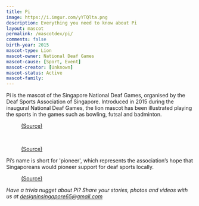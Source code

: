 ```yaml
---
title: Pi
image: https://i.imgur.com/yYTQlta.png
description: Everything you need to know about Pi
layout: mascot
permalink: /mascotdex/pi/
comments: false
birth-year: 2015
mascot-type: Lion
mascot-owner: National Deaf Games
mascot-cause: [Sport, Event]
mascot-creator: [Unknown]
mascot-status: Active
mascot-family: 
---
```


Pi is the mascot of the Singapore National Deaf Games, organised by the Deaf Sports Association of Singapore. Introduced in 2015 during the inaugural National Deaf Games, the lion mascot has been illustrated playing the sports in the games such as bowling, futsal and badminton. 

<figure>
<img src="https://i.imgur.com/fcZFiyz.png" alt="">
<figcaption><a href="https://dsa.org.sg/national-deaf-games/" target="_blank">(Source)</a></figcaption>
</figure>

<br>

<figure>
<img src="https://i.imgur.com/og9GQXm.jpg" alt="">
<figcaption><a href="https://www.facebook.com/photo/?fbid=1922743627752215&set=a.699836416709615 
" target="_blank">(Source)</a></figcaption>
</figure>


Pi’s name is short for 'pioneer', which represents the association’s hope that Singaporeans would pioneer support for deaf sports locally. 

<figure>
<img src="https://i.imgur.com/mXTP0uT.jpg" alt="">
<figcaption><a href="https://www.facebook.com/photo/?fbid=734923156587243&set=a.535606896518871 " target="_blank">(Source)</a></figcaption>
</figure>

<i>Have a trivia nugget about Pi? Share your stories, photos and videos with us at designinsingapore65@gmail.com</i>
